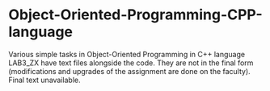 # Object-Oriented-Programming-CPP-language
Various simple tasks in Object-Oriented Programming in C++ language
LAB3_ZX have text files alongside the code. They are not in the final form (modifications and upgrades of the assignment are done on the faculty). Final text unavailable. 
